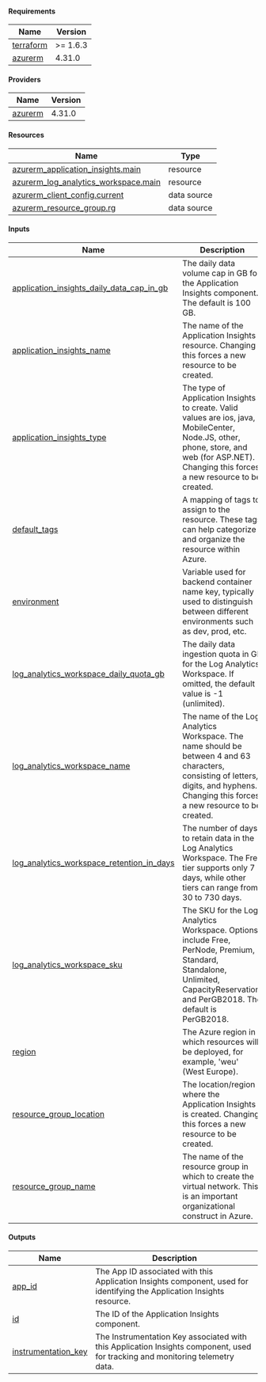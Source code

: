 <!-- BEGIN_TF_DOCS -->
#### Requirements

| Name | Version |
|------|---------|
| <a name="requirement_terraform"></a> [terraform](#requirement\_terraform) | >= 1.6.3 |
| <a name="requirement_azurerm"></a> [azurerm](#requirement\_azurerm) | 4.31.0 |

#### Providers

| Name | Version |
|------|---------|
| <a name="provider_azurerm"></a> [azurerm](#provider\_azurerm) | 4.31.0 |

#### Resources

| Name | Type |
|------|------|
| [azurerm_application_insights.main](https://registry.terraform.io/providers/hashicorp/azurerm/4.31.0/docs/resources/application_insights) | resource |
| [azurerm_log_analytics_workspace.main](https://registry.terraform.io/providers/hashicorp/azurerm/4.31.0/docs/resources/log_analytics_workspace) | resource |
| [azurerm_client_config.current](https://registry.terraform.io/providers/hashicorp/azurerm/4.31.0/docs/data-sources/client_config) | data source |
| [azurerm_resource_group.rg](https://registry.terraform.io/providers/hashicorp/azurerm/4.31.0/docs/data-sources/resource_group) | data source |

#### Inputs

| Name | Description | Type | Default | Required |
|------|-------------|------|---------|:--------:|
| <a name="input_application_insights_daily_data_cap_in_gb"></a> [application\_insights\_daily\_data\_cap\_in\_gb](#input\_application\_insights\_daily\_data\_cap\_in\_gb) | The daily data volume cap in GB for the Application Insights component. The default is 100 GB. | `number` | `100` | no |
| <a name="input_application_insights_name"></a> [application\_insights\_name](#input\_application\_insights\_name) | The name of the Application Insights resource. Changing this forces a new resource to be created. | `string` | n/a | yes |
| <a name="input_application_insights_type"></a> [application\_insights\_type](#input\_application\_insights\_type) | The type of Application Insights to create. Valid values are ios, java, MobileCenter, Node.JS, other, phone, store, and web (for ASP.NET). Changing this forces a new resource to be created. | `string` | `"web"` | no |
| <a name="input_default_tags"></a> [default\_tags](#input\_default\_tags) | A mapping of tags to assign to the resource. These tags can help categorize and organize the resource within Azure. | `map(any)` | n/a | yes |
| <a name="input_environment"></a> [environment](#input\_environment) | Variable used for backend container name key, typically used to distinguish between different environments such as dev, prod, etc. | `string` | `"dev"` | no |
| <a name="input_log_analytics_workspace_daily_quota_gb"></a> [log\_analytics\_workspace\_daily\_quota\_gb](#input\_log\_analytics\_workspace\_daily\_quota\_gb) | The daily data ingestion quota in GB for the Log Analytics Workspace. If omitted, the default value is -1 (unlimited). | `number` | `-1` | no |
| <a name="input_log_analytics_workspace_name"></a> [log\_analytics\_workspace\_name](#input\_log\_analytics\_workspace\_name) | The name of the Log Analytics Workspace. The name should be between 4 and 63 characters, consisting of letters, digits, and hyphens. Changing this forces a new resource to be created. | `string` | n/a | yes |
| <a name="input_log_analytics_workspace_retention_in_days"></a> [log\_analytics\_workspace\_retention\_in\_days](#input\_log\_analytics\_workspace\_retention\_in\_days) | The number of days to retain data in the Log Analytics Workspace. The Free tier supports only 7 days, while other tiers can range from 30 to 730 days. | `number` | `30` | no |
| <a name="input_log_analytics_workspace_sku"></a> [log\_analytics\_workspace\_sku](#input\_log\_analytics\_workspace\_sku) | The SKU for the Log Analytics Workspace. Options include Free, PerNode, Premium, Standard, Standalone, Unlimited, CapacityReservation, and PerGB2018. The default is PerGB2018. | `string` | `"PerGB2018"` | no |
| <a name="input_region"></a> [region](#input\_region) | The Azure region in which resources will be deployed, for example, 'weu' (West Europe). | `string` | `"weu"` | no |
| <a name="input_resource_group_location"></a> [resource\_group\_location](#input\_resource\_group\_location) | The location/region where the Application Insights is created. Changing this forces a new resource to be created. | `string` | `"West Europe"` | no |
| <a name="input_resource_group_name"></a> [resource\_group\_name](#input\_resource\_group\_name) | The name of the resource group in which to create the virtual network. This is an important organizational construct in Azure. | `string` | n/a | yes |

#### Outputs

| Name | Description |
|------|-------------|
| <a name="output_app_id"></a> [app\_id](#output\_app\_id) | The App ID associated with this Application Insights component, used for identifying the Application Insights resource. |
| <a name="output_id"></a> [id](#output\_id) | The ID of the Application Insights component. |
| <a name="output_instrumentation_key"></a> [instrumentation\_key](#output\_instrumentation\_key) | The Instrumentation Key associated with this Application Insights component, used for tracking and monitoring telemetry data. |
<!-- END_TF_DOCS -->    